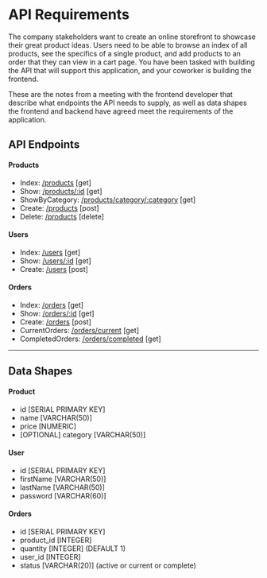 # API Requirements

The company stakeholders want to create an online storefront to showcase their great product ideas. Users need to be able to browse an index of all products, see the specifics of a single product, and add products to an order that they can view in a cart page. You have been tasked with building the API that will support this application, and your coworker is building the frontend.

These are the notes from a meeting with the frontend developer that describe what endpoints the API needs to supply, as well as data shapes the frontend and backend have agreed meet the requirements of the application.

## API Endpoints

#### Products

- Index: [/products](http://localhost:3000/products) [get]
- Show: [/products/:id](http://localhost:3000/products/:id) [get]
- ShowByCategory: [/products/category/:category](http://localhost:3000/products/category/:category) [get]
- Create: [/products](http://localhost:3000/products) [post]
- Delete: [/products](http://localhost:3000/products) [delete]

#### Users

- Index: [/users](http://localhost:3000/users) [get]
- Show: [/users/:id](http://localhost:3000/users/:id) [get]
- Create: [/users](http://localhost:3000/users) [post]

#### Orders

- Index: [/orders](http://localhost:3000/orders) [get]
- Show: [/orders/:id](http://localhost:3000/orders/:id) [get]
- Create: [/orders](http://localhost:3000/orders) [post]
- CurrentOrders: [/orders/current](http://localhost:3000/orders/current) [get]
- CompletedOrders: [/orders/completed](http://localhost:3000/orders/completed) [get]

---

## Data Shapes

#### Product

- id [SERIAL PRIMARY KEY]
- name [VARCHAR(50)]
- price [NUMERIC]
- [OPTIONAL] category [VARCHAR(50)]

#### User

- id [SERIAL PRIMARY KEY]
- firstName [VARCHAR(50)]
- lastName [VARCHAR(50)]
- password [VARCHAR(60)]

#### Orders

- id [SERIAL PRIMARY KEY]
- product_id [INTEGER]
- quantity [INTEGER] (DEFAULT 1)
- user_id [INTEGER]
- status [VARCHAR(20)] (active or current or complete)
